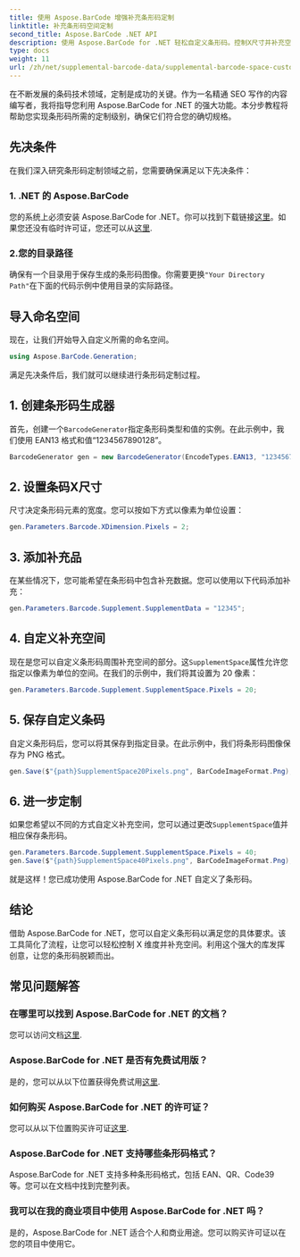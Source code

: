 ```yaml
---
title: 使用 Aspose.BarCode 增强补充条形码定制
linktitle: 补充条形码空间定制
second_title: Aspose.BarCode .NET API
description: 使用 Aspose.BarCode for .NET 轻松自定义条形码。控制X尺寸并补充空间。尝试免费试用！
type: docs
weight: 11
url: /zh/net/supplemental-barcode-data/supplemental-barcode-space-customization/
---
```


在不断发展的条码技术领域，定制是成功的关键。作为一名精通 SEO 写作的内容编写者，我将指导您利用 Aspose.BarCode for .NET 的强大功能。本分步教程将帮助您实现条形码所需的定制级别，确保它们符合您的确切规格。

## 先决条件

在我们深入研究条形码定制领域之前，您需要确保满足以下先决条件：

### 1. .NET 的 Aspose.BarCode

您的系统上必须安装 Aspose.BarCode for .NET。你可以找到下载链接[这里](https://releases.aspose.com/barcode/net/)。如果您还没有临时许可证，您还可以从[这里](https://purchase.aspose.com/temporary-license/).

### 2.您的目录路径

确保有一个目录用于保存生成的条形码图像。你需要更换`"Your Directory Path"`在下面的代码示例中使用目录的实际路径。

## 导入命名空间

现在，让我们开始导入自定义所需的命名空间。

```csharp
using Aspose.BarCode.Generation;
```

满足先决条件后，我们就可以继续进行条形码定制过程。

## 1. 创建条形码生成器

首先，创建一个`BarcodeGenerator`指定条形码类型和值的实例。在此示例中，我们使用 EAN13 格式和值“1234567890128”。

```csharp
BarcodeGenerator gen = new BarcodeGenerator(EncodeTypes.EAN13, "1234567890128");
```

## 2. 设置条码X尺寸

尺寸决定条形码元素的宽度。您可以按如下方式以像素为单位设置：

```csharp
gen.Parameters.Barcode.XDimension.Pixels = 2;
```

## 3. 添加补充品

在某些情况下，您可能希望在条形码中包含补充数据。您可以使用以下代码添加补充：

```csharp
gen.Parameters.Barcode.Supplement.SupplementData = "12345";
```

## 4. 自定义补充空间

现在是您可以自定义条形码周围补充空间的部分。这`SupplementSpace`属性允许您指定以像素为单位的空间。在我们的示例中，我们将其设置为 20 像素：

```csharp
gen.Parameters.Barcode.Supplement.SupplementSpace.Pixels = 20;
```

## 5. 保存自定义条码

自定义条形码后，您可以将其保存到指定目录。在此示例中，我们将条形码图像保存为 PNG 格式。

```csharp
gen.Save($"{path}SupplementSpace20Pixels.png", BarCodeImageFormat.Png);
```

## 6. 进一步定制

如果您希望以不同的方式自定义补充空间，您可以通过更改`SupplementSpace`值并相应保存条形码。

```csharp
gen.Parameters.Barcode.Supplement.SupplementSpace.Pixels = 40;
gen.Save($"{path}SupplementSpace40Pixels.png", BarCodeImageFormat.Png);
```

就是这样！您已成功使用 Aspose.BarCode for .NET 自定义了条形码。

## 结论

借助 Aspose.BarCode for .NET，您可以自定义条形码以满足您的具体要求。该工具简化了流程，让您可以轻松控制 X 维度并补充空间。利用这个强大的库发挥创意，让您的条形码脱颖而出。

## 常见问题解答

### 在哪里可以找到 Aspose.BarCode for .NET 的文档？
您可以访问文档[这里](https://reference.aspose.com/barcode/net/).

### Aspose.BarCode for .NET 是否有免费试用版？
是的，您可以从以下位置获得免费试用[这里](https://releases.aspose.com/).

### 如何购买 Aspose.BarCode for .NET 的许可证？
您可以从以下位置购买许可证[这里](https://purchase.aspose.com/buy).

### Aspose.BarCode for .NET 支持哪些条形码格式？
Aspose.BarCode for .NET 支持多种条形码格式，包括 EAN、QR、Code39 等。您可以在文档中找到完整列表。

### 我可以在我的商业项目中使用 Aspose.BarCode for .NET 吗？
是的，Aspose.BarCode for .NET 适合个人和商业用途。您可以购买许可证以在您的项目中使用它。